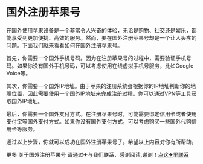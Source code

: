 # 国外注册苹果号

在国外使用苹果设备是一个非常令人兴奋的体验，无论是购物、社交还是娱乐，都能享受到更加便捷、高效的服务。然而，要在国外注册苹果号却是一个让人头疼的问题。下面我们就来看看如何在国外注册苹果号。

首先，你需要一个国外手机号码。因为在注册苹果号的过程中，需要验证手机号码。如果你没有国外手机号码，可以考虑使用在线虚拟手机号服务，比如Google Voice等。

其次，你需要一个国外IP地址。由于苹果的注册系统会根据你的IP地址判断你的地理位置，因此需要使用一个国外IP地址来完成注册过程。你可以通过VPN等工具获取国外IP地址。

最后，你需要一个国外支付方式。在注册苹果号时，可能需要绑定信用卡或者使用支付宝等国外支付方式。如果你没有国外支付方式，可以考虑购买一些国外代购信用卡等服务。

通过以上步骤，你就可以成功在国外注册苹果号了。希望以上内容对你有所帮助。

更多 关于国外注册苹果号 请通过✈与我们联系，感谢阅读,谢谢！[点这✈里联系](https://sms.k02.cc)